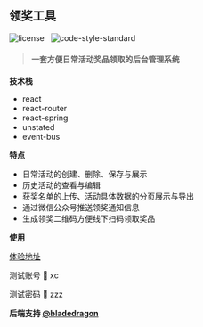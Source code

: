 ## 领奖工具

![license](https://img.shields.io/github/license/mashape/apistatus.svg?maxAge=2592000) &nbsp; ![code-style-standard](https://img.shields.io/badge/code%20style-standard-brightgreen.svg)

> #### 一套方便日常活动奖品领取的后台管理系统

**技术栈**

* react
* react-router
* react-spring
* unstated
* event-bus

**特点**

* 日常活动的创建、删除、保存与展示
* 历史活动的查看与编辑
* 获奖名单的上传、活动具体数据的分页展示与导出
* 通过微信公众号推送领奖通知信息
* 生成领奖二维码方便线下扫码领取奖品

**使用**

[体验地址](https://wx.idsbllp.cn/234/prizetool/dist/index.html)

测试账号 💭 xc

测试密码 💭 zzz

**后端支持  [@bladedragon](https://github.com/bladedragon)**

